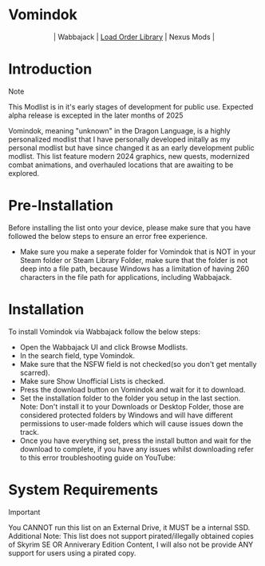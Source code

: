 # Vomindok
<div align="center">

  | Wabbajack | [Load Order Library](https://loadorderlibrary.com/lists/vomindok-chapter-i) | Nexus Mods | 
</div>

# Introduction

> [!NOTE]
> This Modlist is in it's early stages of development for public use. Expected alpha release is excepted in the later months of 2025

Vomindok, meaning "unknown" in the Dragon Language, is a highly personalized modlist that I have personally developed initally as my personal modlist but have since changed it as an early development public modlist. This list feature modern 2024 graphics, new quests, modernized combat animations, and overhauled locations that are awaiting to be explored.



# Pre-Installation

Before installing the list onto your device, please make sure that you have followed the below steps to ensure an error free experience. 

- Make sure you make a seperate folder for Vomindok that is NOT in your Steam folder or Steam Library Folder, make sure that the folder is not deep into a file path, because Windows has a limitation of having 260 characters in the file path for applications, including Wabbajack.


# Installation

To install Vomindok via Wabbajack follow the below steps:

- Open the Wabbajack UI and click Browse Modlists.
- In the search field, type Vomindok.
- Make sure that the NSFW field is not checked(so you don't get mentally scarred).
- Make sure Show Unofficial Lists is checked.
- Press the download button on Vomindok and wait for it to download.
- Set the installation folder to the folder you setup in the last section. Note: Don't install it to your Downloads or Desktop Folder, those are considered protected folders by Windows and will have different permissions to user-made folders which will cause issues down the track.
- Once you have everything set, press the install button and wait for the download to complete, if you have any issues whilst downloading refer to this error troubleshooting guide on YouTube:




# System Requirements 
> [!IMPORTANT]
> You CANNOT run this list on an External Drive, it MUST be a internal SSD. Additional Note: This list does not support pirated/illegally obtained copies of Skyrim SE OR Anniverary Edition Content, I will also not be provide ANY support for users using a pirated copy.
